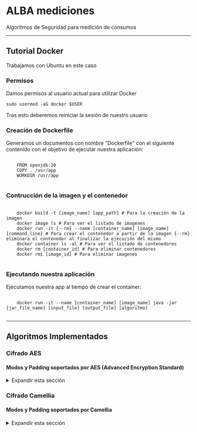 <div>
  <h1>ALBA mediciones</h1>
  <p>Algoritmos de Seguridad para medición de consumos</p>
  <hr>
</div>
<div>
  <h2>Tutorial Docker</h2>
  <p>Trabajamos con Ubuntu en este caso</p>
  <h3>Permisos</h3>
  <p>Damos permisos al usuario actual para utilizar Docker</p>
  <pre><code>sudo usermod -aG docker $USER</code></pre>
  <p>Tras esto deberemos reiniciar la sesión de nuestro usuario</p>
  <h3>Creación de Dockerfile</h3>
  <p>Generamos un documentos con nombre "Dockerfile" con el siguiente contenido con el objetivo de ejecutar nuestra aplicación:</p>
  <pre><code>
    FROM openjdk:20
    COPY . /usr/app
    WORKDIR /usr/app
  </code></pre>
  <h3>Contrucción de la imagen y el contenedor</h3>
  <pre><code>
    docker build -t [image_name] [app_path] # Para la creación de la imagen
    docker image ls # Para ver el listado de imagenes
    docker run -it {--rm} --name [container_name] [image_name] {command_line} # Para crear el contenedor a partir de la imagen {--rm} eliminara el contenedor al finalizar la ejecución del mismo
    docker container ls -al # Para ver el listado de contenedores
    docker rm [container_id] # Para eliminar contenedores
    docker rmi [image_id] # Para eliminar imagenes
  </code></pre>
  <h3>Ejecutando nuestra aplicación</h3>
  <p>Ejecutamos nuestra app al tiempo de crear el container:</p>
  <pre><code>
    docker run -it --name [container_name] [image_name] java -jar [jar_file_name] [input_file] [output_file] [algoritmo]
  </code></pre>
  <hr>
</div>
<div>
  <h2>Algoritmos Implementados</h2>
</div>
<div>
  <h3>Cifrado AES</h3>
  <h4>Modos y Padding soportados por AES (Advanced Encryption Standard)</h4>
  <details>
    <summary>Expandir esta sección</summary>
    <table>
      <tr>
        <th>Modo</th>
        <th>Padding</th>
      </tr>
      <tr>
        <td rowspan="4">ECB</td>
        <td>NoPadding</td>
      </tr>
      <tr>
        <td>PKCS5Padding</td>
      </tr>
      <tr>
        <td>PKCS7Padding</td>
      </tr>
      <tr>
        <td>ISO10126Padding</td>
      </tr>
      <tr>
        <td rowspan="4">CBC</td>
        <td>NoPadding</td>
      </tr>
      <tr>
        <td>PKCS5Padding</td>
      </tr>
      <tr>
        <td>PKCS7Padding</td>
      </tr>
      <tr>
        <td>ISO10126Padding</td>
      </tr>
      <tr>
        <td>CFB</td>
        <td>NoPadding</td>
      </tr>
      <tr>
        <td>OFB</td>
        <td>NoPadding</td>
      </tr>
      <tr>
        <td>CTR</td>
        <td>NoPadding</td>
      </tr>
      <tr>
        <td>GCM (Galois/Counter Mode)</td>
        <td>NoPadding</td>
      </tr>
    </table>
    <p>Notas:</p>
    <ul>
      <li>ECB: Menos seguro debido a la igualdad de cifrados para bloques idénticos de texto plano.</li>
      <li>CBC: Adecuado para la mayoría de las aplicaciones que requieren seguridad mejorada respecto a ECB.</li>
      <li>CFB, OFB, CTR: Modos que permiten operar sobre flujos de datos y no requieren padding.</li>
      <li>GCM: Proporciona cifrado autenticado con eficiencia y es ampliamente utilizado en protocolos de red.</li>
    </ul>
    <p>En GCM se utilizará un vector de inicializacion (IV) de 12 bytes (96 bits), en el resto de modos (excepto ECB que no utiliza IV), se utilizara un IV de 16 bytes (128 bits)</p>
    <p>Ejecución AES</p>
    <pre><code>
      java -jar SecurityAlgorithms.jar [input_file] [output_file] AES-[modo]-[padding]-[key_size]
    </code></pre>
  </details>
</div>
<div>
  <h3>Cifrado Camellia</h3>
  <h4>Modos y Padding soportados por Camellia</h4>
  <details>
    <summary>Expandir esta sección</summary>
    <table>
      <tr>
        <th>Modo</th>
        <th>Padding</th>
      </tr>
      <tr>
        <td rowspan="3">ECB</td>
        <td>NoPadding</td>
      </tr>
      <tr>
        <td>PKCS5Padding</td>
      </tr>
      <tr>
        <td>ISO10126Padding</td>
      </tr>
      <tr>
        <td rowspan="3">CBC</td>
        <td>NoPadding</td>
      </tr>
      <tr>
        <td>PKCS5Padding</td>
      </tr>
      <tr>
        <td>ISO10126Padding</td>
      </tr>
      <tr>
        <td>CFB</td>
        <td>NoPadding</td>
      </tr>
      <tr>
        <td>OFB</td>
        <td>NoPadding</td>
      </tr>
      <tr>
        <td>CTR</td>
        <td>NoPadding</td>
      </tr>
      <tr>
        <td>GCM (Galois/Counter Mode)</td>
        <td>NoPadding</td>
      </tr>
    </table>
    <p>Notas:</p>
      <ul>
        <li>ECB: Menos seguro debido a la igualdad de cifrados para bloques idénticos de texto plano.</li>
        <li>CBC: Adecuado para la mayoría de las aplicaciones que requieren seguridad mejorada respecto a ECB.</li>
        <li>CFB, OFB, CTR: Modos que permiten operar sobre flujos de datos y no requieren padding.</li>
        <li>GCM: Proporciona cifrado autenticado con eficiencia y es ampliamente utilizado en protocolos de red.</li>
      </ul>
      <p>Ejecución Camellia</p>
      <pre><code>
        java -jar SecurityAlgorithms.jar [input_file] [output_file] Camellia-[modo]-[padding]-[key_size]
      </code></pre>
  </details>
</div>
